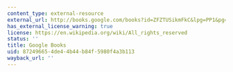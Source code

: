 ```yaml
---
content_type: external-resource
external_url: http://books.google.com/books?id=ZFZTUSikmFkC&lpg=PP1&pg=PA99#v=onepage&q&f=false
has_external_license_warning: true
license: https://en.wikipedia.org/wiki/All_rights_reserved
status: ''
title: Google Books
uid: 87249665-4de4-4b44-b84f-5980f4a3b113
wayback_url: ''
---
```

